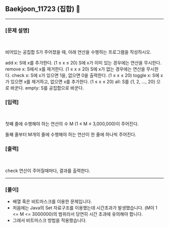## Baekjoon_11723 (집합) 🚀
___


### **[문제 설명]**
<br>

비어있는 공집합 S가 주어졌을 때, 아래 연산을 수행하는 프로그램을 작성하시오.

add x: S에 x를 추가한다. (1 ≤ x ≤ 20) S에 x가 이미 있는 경우에는 연산을 무시한다.
remove x: S에서 x를 제거한다. (1 ≤ x ≤ 20) S에 x가 없는 경우에는 연산을 무시한다.
check x: S에 x가 있으면 1을, 없으면 0을 출력한다. (1 ≤ x ≤ 20)
toggle x: S에 x가 있으면 x를 제거하고, 없으면 x를 추가한다. (1 ≤ x ≤ 20)
all: S를 {1, 2, ..., 20} 으로 바꾼다.
empty: S를 공집합으로 바꾼다.


### **[입력]**
<br>

첫째 줄에 수행해야 하는 연산의 수 M (1 ≤ M ≤ 3,000,000)이 주어진다.

둘째 줄부터 M개의 줄에 수행해야 하는 연산이 한 줄에 하나씩 주어진다.

### **[출력]**
<br>

check 연산이 주어질때마다, 결과를 출력한다.

___


### **[풀이]**

- 배열 혹은 비트마스크를 이용한 문제입니다.
- 처음에는 Java의 Set 자료구조를 이용했는데 시간초과가 발생했습니다. (M이 1 <= M <= 3000000)의 범위라서 당연히 시간 초과에 유의해야 합니다.
- 그래서 비트마스크 방법을 적용했습니다. 
